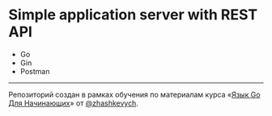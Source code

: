# Simple application server with REST API

* Go
* Gin
* Postman

---

Репозиторий создан в рамках обучения по материалам курса «[Язык Go Для Начинающих](https://github.com/zhashkevych/go-basics)» от [@zhashkevych](https://github.com/zhashkevych).

